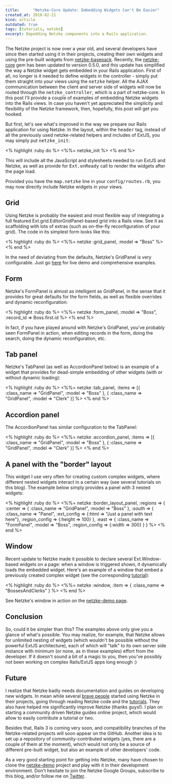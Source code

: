 ```yaml
--- 
title:      "Netzke-Core Update: Embedding Widgets Can't Be Easier"
created_at: 2010-02-21
kind: article
outdated: true
tags: [tutorials, netzke]
excerpt: Empedding Netzke components into a Rails application.
--- 
```

The Netzke project is now over a year old, and several developers have since then started using it in their projects, creating their own widgets and using the pre-built widgets from [netzke-basepack](http://github.com/netzke/netzke-basepack). Recently, the [netzke-core](http://github.com/nomadcoder/netzke-core) gem has been updated to version 0.5.0, and this update has simplified the way a Netzke widget gets embedded in your Rails application. First of all, no longer is it needed to define widgets in the controller - simply put them straight into your views using the <tt>netzke</tt> helper. All the AJAX communication between the client and server side of widgets will now be routed through the <tt>netzke_controller</tt>, which is a part of netzke-core. In this post I'll provide a couple of examples of embedding Netzke widgets into the Rails views. In case you haven't yet appreciated the simplicity and flexibility of the Netzke framework, then, hopefully, this post will get you hooked.

But first, let's see what's improved in the way we prepare our Rails application for using Netzke. In the layout, within the <tt>header</tt> tag, instead of all the previously used netzke-related helpers and includes of ExtJS, you may simply put <tt>netzke_init</tt>:

<% highlight :ruby do %>
<%%= netzke_init %>
<% end %>    

This will include all the JavaScript and stylesheets needed to run ExtJS and Netzke, as well as provide for <tt>Ext.onReady</tt> call to render the widgets after the page load.

Provided you have the <tt>map.netzke</tt> line in your <tt>config/routes.rb</tt>, you may now directly include Netzke widgets in your views.

## Grid
Using Netzke is probably the easiest and most flexible way of integrating a full featured Ext.grid.EditorGridPanel-based grid into a Rails view. See it as scaffolding with lots of extras (such as on-the-fly reconfiguration of your grid). The code in its simplest form looks like this:

<% highlight :ruby do %>
<%%= netzke :grid_panel, :model => "Boss" %>
<% end %>    

In the need of deviating from the defaults, Netzke's GridPanel is very configurable. Just go [here](http://netzke-demo.writelesscode.com/grid_panel) for live demo and comprehensive examples.

## Form
Netzke's FormPanel is almost as intelligent as GridPanel, in the sense that it provides for great defaults for the form fields, as well as flexible overrides and dynamic reconfiguration:

<% highlight :ruby do %>
<%%= netzke :form_panel, :model => "Boss", :record_id => Boss.first.id %>
<% end %>    

In fact, if you have played around with Netzke's GridPanel, you've probably seen FormPanel in action, when editing records in the form, doing the search, doing the dynamic reconfiguration, etc.

## Tab panel
Netzke's TabPanel (as well as AccordionPanel below) is an example of a widget that provides for dead-simple embedding of other widgets (with or without dynamic loading):

<% highlight :ruby do %>
<%%= netzke :tab_panel, :items => [{
  :class_name => "GridPanel", :model => "Boss"
}, {
  :class_name => "GridPanel", :model => "Clerk"
}] %>
<% end %>

## Accordion panel
The AccordionPanel has similar configuration to the TabPanel:

<% highlight :ruby do %>
<%%= netzke :accordion_panel, :items => [{
  :class_name => "GridPanel", :model => "Boss"
}, {
  :class_name => "GridPanel", :model => "Clerk"
}] %>
<% end %>    

## A panel with the "border" layout
This widget I use very often for creating custom complex widgets, where different nested widgets interact in a certain way (see several tutorials on this blog). The example below simply provides a panel with 3 nested widgets:

<% highlight :ruby do %>
<%%= netzke :border_layout_panel, :regions => {
  :center => {
    :class_name => "GridPanel", :model => "Boss"
  },
  :south => {
    :class_name => "Panel", 
    :ext_config => {:html => "Just a panel with text here"},
    :region_config => {:height => 100}
  },
  :east => {
    :class_name => "FormPanel", :model => "Boss",
    :region_config => {:width => 300}
  }
} %>
<% end %>    

## Window
Recent update to Netzke made it possible to declare several Ext.Window-based widgets on a page: when a window is triggered shown, it dynamically loads the embedded widget. Here's an example of a window that embed a previously created complex widget (see the corresponding [tutorial](http://writelesscode.com/blog/2009/09/24/building-rails-extjs-reusable-components-with-netzke-part-3/)):

<% highlight :ruby do %>
<%%= netzke :window, :item => {
  :class_name => "BossesAndClerks"
} %>
<% end %>    

See Netzke's window in action on the [netzke-demo page](http://netzke-demo.writelesscode.com/window).

## Conclusion
So, could it be simpler than this? The examples above only give you a glance of what's possible. You may realize, for example, that Netzke allows for unlimited nesting of widgets (which wouldn't be possible without the powerful ExtJS architecture), each of which will "talk" to its own server side instance with minimum (or none, as in these examples) effort from the developer. If it doesn't sound a bit of a magic to you, then you've possibly not been working on complex Rails/ExtJS apps long enough :)

## Future
I realize that Netzke badly needs documentation and guides on developing new widgets. In mean while several [brave people](http://groups.google.com/group/netzke) started using Netzke in their projects, going through reading Netzke code and the [tutorials](http://writelesscode.com). They also have helped me significantly improve Netzke (thanks guys!). I plan on starting a community driven Netzke guides online project, which would allow to easily contribute a tutorial or two.

Besides that, Rails 3 is coming very soon, and compatibility branches of the Netzke-related projects will soon appear on the GitHub. Another idea is to set up a repository of community-contributed widgets (yes, there are a couple of them at the moment), which would not only be a source of different pre-built widget, but also an example of other developers' code.

As a very good starting point for getting into Netzke, many have chosen to clone the [netzke-demo](http://github.com/netzke/netzke-demo) project and play with it in their development environment. Don't hesitate to join the Netzke Google Groups, subscribe to this blog, and/or follow me on [Twitter](http://twitter.com/mxgrn).

